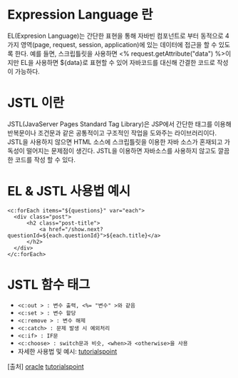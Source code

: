 # Expression Language 란
EL(Expresion Language)는 간단한 표현을 통해 자바빈 컴포넌트로 부터 동적으로 4가지 영역(page, request, session, application)에 있는 데이터에 접근을 할 수 있도록 한다. 예를 들면, 스크립틀릿을 사용하면 <% request.getAttribute("data") %>이지만 EL을 사용하면 ${data}로 표현할 수 있어 자바코드를 대신해 간결한 코드로 작성이 가능하다.

# JSTL 이란
JSTL(JavaServer Pages Standard Tag Library)은 JSP에서 간단한 태그를 이용해 반복문이나 조건문과 같은 공통적이고 구조적인 작업을 도와주는 라이브러리이다.
JSTL을 사용하지 않으면 HTML 소스에 스크립틀릿을 이용한 자바 소스가 혼재되고 가독성이 떨어지는 문제점이 생긴다. JSTL을 이용하면 자바소스를 사용하지 않고도 깔끔한 코드를 작성 할 수 있다.

# EL & JSTL 사용법 예시

```
<c:forEach items="${questions}" var="each">
  <div class="post">
      <h2 class="post-title">
          <a href="/show.next?questionId=${each.questionId}">${each.title}</a>
      </h2>
  </div>
</c:forEach>
```

# JSTL 함수 태그

- `<c:out > : 변수 출력, <%= "변수" >와 같음`
- `<c:set > : 변수 할당 `
- `<c:remove > : 변수 해제`
- `<c:catch> : 문제 발생 시 예외처리`
- `<c:if> : IF문 `
- `<c:choose> : switch문과 비슷, <when>과 <otherwise>을 사용`
- 자세한 사용법 및 예시: [tutorialspoint](http://www.tutorialspoint.com/jsp/jsp_standard_tag_library.htm)

[출처]
[oracle](http://www.oracle.com/technetwork/java/index-jsp-135995.html)
[tutorialspoint](http://www.tutorialspoint.com/jsp/jsp_standard_tag_library.htm)